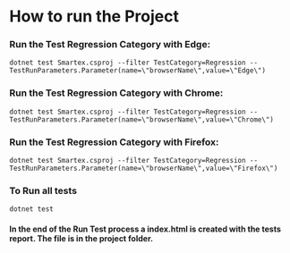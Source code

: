 # How to run the Project

### Run the Test Regression Category with Edge:
``` 
dotnet test Smartex.csproj --filter TestCategory=Regression -- TestRunParameters.Parameter(name=\"browserName\",value=\"Edge\") 
```


### Run the Test Regression Category with Chrome:
``` 
dotnet test Smartex.csproj --filter TestCategory=Regression -- TestRunParameters.Parameter(name=\"browserName\",value=\"Chrome\") 
```


### Run the Test Regression Category with Firefox:
``` 
dotnet test Smartex.csproj --filter TestCategory=Regression -- TestRunParameters.Parameter(name=\"browserName\",value=\"Firefox\") 
```


### To Run all tests

``` 
dotnet test
 ```


#### In the end of the Run Test process a index.html is created with the tests report. The file is in the project folder.